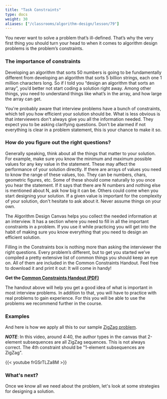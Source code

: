 ```yaml
---
title: "Task Constraints"
type: docs
weight: 30
aliases: ["/classrooms/algorithm-design/lesson/79"]
---
```

You never want to solve a problem that’s ill-defined. That’s why the very first thing you should turn your head to when it comes to algorithm design problems is the problem’s constraints.

### The importance of constraints

Developing an algorithm that sorts 50 numbers is going to be fundamentally different from developing an algorithm that sorts 5 billion strings, each one 1 million characters long. So if I told you “design an algorithm that sorts an array”, you’d better not start coding a solution right away. Among other things, you need to understand things like what’s in the array, and how large the array can get.

You're probably aware that interview problems have a bunch of constraints, which tell you how efficient your solution should be. What is less obvious is that interviewers don't always give you all the information needed. They expect you to be asking clarifying questions. Don't be alarmed if not everything is clear in a problem statement, this is your chance to make it so.

### How do you figure out the right questions?

Generally speaking, think about all the things that matter to your solution. For example, make sure you know the minimum and maximum possible values for any key value in the statement. These may affect the performance of your solution directly. If there are arrays of values you need to know the range of these values, too. They can be numbers, chars, geometric figures, etc. Some of these should come naturally to you once you hear the statement. If it says that there are N numbers and nothing else is mentioned about N, ask how big it can be. Others could come when you start designing your solution. If a given value is important for the complexity of your solution, don't hesitate to ask about it. Never assume things on your own.

The Algorithm Design Canvas helps you collect the needed information at an interview. It has a section where you need to fill in all the important constraints in a problem. If you use it while practicing you will get into the habit of making sure you know everything that you need to design an efficient solution.

Filling in the Constraints box is nothing more than asking the interviewer the right questions. Every problem’s different, but to get you started we’ve compiled a pretty extensive list of common things you should keep an eye on. All of them are included in the Common Constraints Handout. Feel free to download it and print it out: It will come in handy!

**Get the [Common Constraints Handout (PDF)](https://hiredintech.com/the-common-constraints-handout.pdf)**

The handout above will help you get a good idea of what is important in most interview problems. In addition to that, you will have to practice with real problems to gain experience. For this you will be able to use the problems we recommend further in the course.

### Examples

And here is how we apply all this to our sample [ZigZag problem](https://community.topcoder.com/stat?c=problem_statement&pm=1259&rd=4493&rm=&cr=107835).

***NOTE***: In this video, around 4:40, the author types in the canvas that 2-element subsequences are all ZigZag sequences. This is not always correct. The 4th constraint should be "1-element subsequences are ZigZag".

<!-- <div style="text-align: center; margin: 20px">
<iframe allowfullscreen="" frameborder="0" height="400px" id="zigzag" mozallowfullscreen="" src="//player.vimeo.com/video/86507332?api=1&amp;player_id=zigzag" webkitallowfullscreen="" width="600px"></iframe>
</div> -->

<div class="row">
<div class="col-md-8 col-md-offset-2">
<div class="embed-responsive embed-responsive-16by9 text-center">
{{< youtube frGSrTLZa8M >}}
</div>
</div>
</div>

### What's next?

Once we know all we need about the problem, let's look at some strategies for designing a solution.
